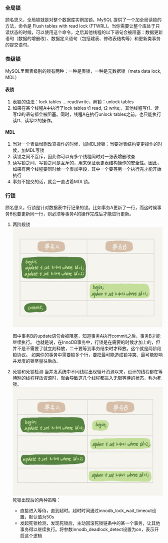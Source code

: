### 全局锁

顾名思义，全局锁就是对整个数据库实例加锁。MySQL 提供了一个加全局读锁的方法，命令是 Flush tables with read lock (FTWRL)。当你需要让整个库处于只读状态的时候，可以使用这个命令，之后其他线程的以下语句会被阻塞：数据更新语句（数据的增删改）、数据定义语句（包括建表、修改表结构等）和更新类事务的提交语句。

### 表级锁

MySQL里面表级别的锁有两种：一种是表锁，一种是元数据锁（meta data lock, MDL）

#### 表锁
1. 表锁的语法：lock tables ... read/write，解锁：unlock tables
2. 如果在某个线程A中执行了lock tables t1 read, t2 write;，其他线程写t1、读写t2的语句都会被阻塞。同时，线程A在执行unlock tables之前，也只能执行读t1、读写t2的操作。

#### MDL
1. 当对一个表做增删改查操作的时候，加MDL读锁；当要对表结构变更操作的时候，加MDL写锁
2. 读锁之间不互斥，因此你可以有多个线程同时对一张表增删改查
3. 读写锁之间、写锁之间是互斥的，用来保证表更表结构操作的安全性。因此，如果有两个线程要同时给一个表加字段，其中一个要等另一个执行完才能开始执行
4. 事务不提交的话，就会一直占着MDL锁。


### 行锁

顾名思义，行锁是针对数据表中行记录的锁。比如事务A更新了一行，而这时候事务B也要更新同一行，则必须等事务A的操作完成后才能进行更新。

1. 两阶段锁
![image](source/4-1.png)

    图中事务B的update语句会被阻塞，知道事务A执行commit之后，事务B才能继续执行。
也就是说，在InnoDB事务中，行锁是在需要的时候才加上的，但并不是不需要了就立刻释放，二十要等到事务结束时才释放。这个就是两阶段锁协议。
    如果你的事务中需要锁多个行，要把最可能造成锁冲突、最可能影响并发度的锁尽量往后放。

2. 死锁和死锁检测
    当并发系统中不同线程出现循环资源以来，设计的线程都在等待别的线程释放资源时，就会导致这几个线程都进入无限等待的状态，称为死锁。
    ![image](source/4-2.png)
    死锁出现后的两种策略：
    * 直接进入等待，直到超时。超时时间通过innodb_lock_wait_timeout设置，默认值为50s
    * 发起死锁检测，发现死锁后，主动回滚死锁链条中的某一个事务，让其他事务得以继续执行。将参数innodb_deadlock_detect设置为on，表示开启这个逻辑